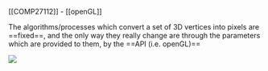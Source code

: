 [[COMP27112]] - [[openGL]]

The algorithms/processes which convert a set of 3D vertices into pixels are ==fixed==, and the only way they really change are through the parameters which are provided to them, by the ==API (i.e. openGL)==

![](https://i.imgur.com/17hzX8f.png)
